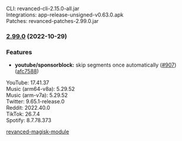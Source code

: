 CLI: revanced-cli-2.15.0-all.jar  
Integrations: app-release-unsigned-v0.63.0.apk  
Patches: revanced-patches-2.99.0.jar  

### [2.99.0](https://github.com/revanced/revanced-patches/compare/v2.98.0...v2.99.0) (2022-10-29)
### Features
* **youtube/sponsorblock:** skip segments once automatically ([#907](https://github.com/revanced/revanced-patches/issues/907)) ([afc7588](https://github.com/revanced/revanced-patches/commit/afc75882062a9316dbc28a9dc4f990cf88b52654))

  
YouTube: 17.41.37  
Music (arm64-v8a): 5.29.52  
Music (arm-v7a): 5.29.52  
Twitter: 9.65.1-release.0  
Reddit: 2022.40.0  
TikTok: 26.7.4  
Spotify: 8.7.78.373  

[revanced-magisk-module](https://github.com/j-hc/revanced-magisk-module)  
